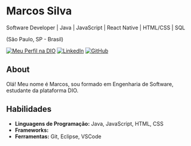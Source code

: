 # Marcos Silva

Software Developer | Java | JavaScript | React Native | HTML/CSS | SQL

(São Paulo, SP - Brasil)

[![Meu Perfil na DIO](https://img.shields.io/badge/DIO-Perfil-blue)](https://www.dio.me/users/marcos_eng_software)
[![LinkedIn](https://img.shields.io/badge/LinkedIn-Perfil-blue)](https://www.linkedin.com/in/marcos-silva-62411a214)
[![GitHub](https://img.shields.io/badge/GitHub-Perfil-black)](https://github.com/N3onKn1gh7)

## About

Olá! Meu nome é Marcos, sou formado em Engenharia de Software, estudante da plataforma DIO.

## Habilidades

- **Linguagens de Programação:** Java, JavaScript, HTML, CSS
- **Frameworks:** 
- **Ferramentas:** Git, Eclipse, VSCode

